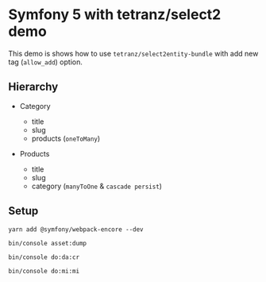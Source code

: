 # Symfony 5 with tetranz/select2 demo

This demo is shows how to use 
`tetranz/select2entity-bundle` with add new tag (`allow_add`) 
option. 

## Hierarchy

- Category
    - title
    - slug
    - products (`oneToMany`)
    
- Products 
    - title
    - slug
    - category (`manyToOne` & `cascade persist`)

## Setup

`yarn add @symfony/webpack-encore --dev`

`bin/console asset:dump`

`bin/console do:da:cr`

`bin/console do:mi:mi`


 